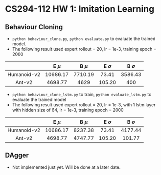 # CS294-112 HW 1: Imitation Learning

## Behaviour Cloning

- `python behaviour_clone.py`, `python evaluate.py` to evaluate the trained model.
- The following result used expert rollout = 20, lr = 1e-3, training epoch = 2000

|             | E $\mu$  | B $\mu$ | E $\sigma$ | B $\sigma$ |
| :---------: | :------: | :-----: | :--------: | :--------: |
| Humanoid-v2 | 10686.17 | 7710.19 |   73.41    |  3586.43   |
|   Ant-v2    | 4698.77  |  4629   |   105.20   |    400     |

- `python behaviour_clone_lstm.py` to train, `python evaluate_lstm.py` to evaluate the trained model
- The following result used expert rollout = 20, lr = 1e-3, with 1 lstm layer with hidden size of 64, lr = 1e-3, training epoch = 2000

|             | E $\mu$  | B $\mu$ | E $\sigma$ | B $\sigma$ |
| :---------: | :------: | :-----: | :--------: | :--------: |
| Humanoid-v2 | 10686.17 | 8237.38 |   73.41    |  4177.44   |
|   Ant-v2    | 4698.77  | 4747.77 |   105.20   |   101.77   |

## DAgger

- Not implemented just yet. Will be done at a later date.

<!-- Modification:

We implemented the forward pass of the expert policy network in numpy, and you can use any deep learning framework you like to write this assignment.

------

Dependencies:

 * Python **3.5**
 * Numpy
 * MuJoCo version **1.50** and mujoco-py **1.50.1.56**
 * OpenAI Gym version **0.10.5**

Once Python **3.5** is installed, you can install the remaining dependencies using `pip install -r requirements.txt`.

**Note**: MuJoCo versions until 1.5 do not support NVMe disks therefore won't be compatible with recent Mac machines.
There is a request for OpenAI to support it that can be followed [here](https://github.com/openai/gym/issues/638).



The only file that you need to look at is `run_expert.py`, which is code to load up an expert policy, run a specified number of roll-outs, and save out data.

In `experts/`, the provided expert policies are:
* Ant-v2.pkl
* HalfCheetah-v2.pkl
* Hopper-v2.pkl
* Humanoid-v2.pkl
* Reacher-v2.pkl
* Walker2d-v2.pkl

The name of the pickle file corresponds to the name of the gym environment.



See the [HW1 PDF](./hw1_instructions.pdf) for further instructions. -->
